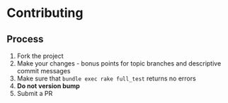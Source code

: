 Contributing
============

Process
-------
1. Fork the project
2. Make your changes - bonus points for topic branches and descriptive commit messages
3. Make sure that `bundle exec rake full_test` returns no errors
4. **Do not version bump**
5. Submit a PR